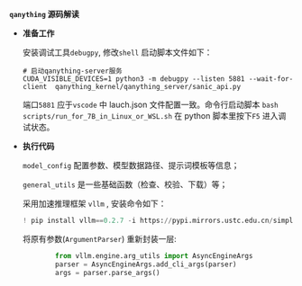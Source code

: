 **`qanything` 源码解读**

+ **准备工作**

  安装调试工具`debugpy`, 修改`shell` 启动脚本文件如下：

  ```shell
  # 启动qanything-server服务
  CUDA_VISIBLE_DEVICES=1 python3 -m debugpy --listen 5881 --wait-for-client  qanything_kernel/qanything_server/sanic_api.py
  ```

  端口`5881` 应于`vscode` 中  lauch.json 文件配置一致。命令行启动脚本 `bash scripts/run_for_7B_in_Linux_or_WSL.sh`  在 python 脚本里按下`F5` 进入调试状态。 

+ **执行代码**

  `model_config` 配置参数、模型数据路径、提示词模板等信息；

  `general_utils` 是一些基础函数（检查、校验、下载）等；

  采用加速推理框架 `vllm` ,   安装命令如下：

  ```python
  ! pip install vllm==0.2.7 -i https://pypi.mirrors.ustc.edu.cn/simple/ --trusted-host pypi.mirrors.ustc.edu.cn
  ```

  将原有参数(`ArgumentParser`)  重新封装一层:

  ```python
          from vllm.engine.arg_utils import AsyncEngineArgs
          parser = AsyncEngineArgs.add_cli_args(parser)
          args = parser.parse_args()
  ```

  